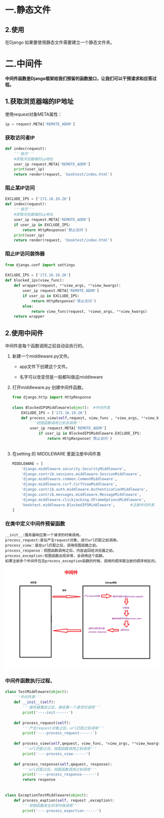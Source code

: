 # 一.静态文件

## 2.使用

在Django 如果要使用静态文件需要建立一个静态文件夹。

# 二.中间件

**中间件函数是Django框架给我们预留的函数接口，让我们可以干预请求和应答过程。**

## 1.获取浏览器端的IP地址

使用request对象META属性：

```python
ip = request.META['REMOTE_ADDR']
```

### 获取访问者IP

```python
def index(request):
    '''首页'''
    #获取浏览器端的ip地址
    user_ip request.META['REMOTE_ADDR']
    print(user_ip)
    return render(request, 'booktest/index.html')
```

### 阻止某IP访问

```python
EXCLUDE_IPS = ['172.16.19.26']
def index(request):
    '''首页'''
    #获取浏览器端的ip地址
    user_ip request.META['REMOTE_ADDR']
    if user_ip in EXCLUDE_IPS:
        return HttpResponse('禁止访问')
    print(user_ip)
    return render(request, 'booktest/index.html')
```

### 阻止IP访问装饰器

```python
from django.conf import settings

EXCLUDE_IPS = ['172.16.19.26']
def blocked_ips(view_func):
    def wrapper(request, **view_args, **view_kwargs):
        user_ip request.META['REMOTE_ADDR']
    	if user_ip in EXCLUDE_IPS:
        	return HttpResponse('禁止访问')
        else:
            return view_func(request, *views_args, **view_kwargs)
    return wrapper
```



## 2.使用中间件

中间件是每个函数调用之前自动会执行的。

1. 新建一个middleware.py文件。 

   - app文件下创建这个文件。

   - 名字可以改变但是一般都叫做这middleware

2. 打开middleware.py 创建中间件函数。

   ```python
   from django.http import HttpResponse
   
   class BlockedIPSMiddleware(object):  #中间件类
       EXCLUDE_IPS = ['172.16.19.26']
       def process_view(self,request, view_func , *view_args, **view_kwargs):   #中间件函数
           '''视图函数调用之前会调用'''
           user_ip request.META['REMOTE_ADDR']
               if user_ip in BlockedIPSMiddleware.EXCLUDE_IPS:
                   return HttpResponse('禁止访问')
       
   ```

3. 在setting 的 MIDDLEWARE 里面注册中间件类

   ```python
   MIDDLEWARE = [
       'django.middleware.security.SecurityMiddleware',
       'django.contrib.sessions.middleware.SessionMiddleware',
       'django.middleware.common.CommonMiddleware',
       'django.middleware.csrf.CsrfViewMiddleware',
       'django.contrib.auth.middleware.AuthenticationMiddleware',
       'django.contrib.messages.middleware.MessageMiddleware',
       'django.middleware.clickjacking.XFrameOptionsMiddleware',
       'booktest.middleware.BlockedIPSMiddleware',       #注册中间件类
   ]
   ```

### 在类中定义中间件预留函数

   ```
   __init__:服务器响应第一个请求的时候调用。
   process_request:是在产生request对象，进行url匹配之前调用。
   process_view：是在url匹配之后，调用视图函数之前。
   process_response：视图函数调用之后，内容返回给浏览器之前。
   process_exception:视图函数出现异常，会调用这个函数。
   如果注册多个中间件包含process_exception函数的时候，调用的顺序跟注册的顺序相反的。
   ```

   ![](.\assets\Django中间件.png)

### 中间件函数执行过程、

```python
class TestMiddleware(object):
    '''中间件类'''
    def __init__(self):
        '''服务器重启之后，接收第一个请求时调用'''
        print('----init------')
        
    def process_request(self):
        '''产生request对象之后，url匹配之前调用'''
        print('----process_request------')
        
    def process_view(self,qequest, view_func, *view_args, **view_kwargs):
        '''url匹配之后，视图函数调用之前调用'''
        print('----process_view------')
        
    def process_response(self,qequest, response):
        '''url匹配之后，视图函数调用之前调用'''
        print('----process_response------')
        return response
        
        
class ExceptionTestMiddleware(object):
    def process_exption(self, request ,exception):
        '''视图函数发生异常时候调用'''
        print('----process_exportion------')
```

